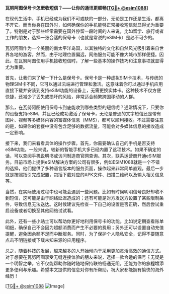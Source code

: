 **瓦努阿图保号卡怎麽收短信？——让你的通讯更顺畅[[TG💪+ @esim1088](https://t.me/s/esim1088)]**

在现代生活中，手机已经成为我们不可或缺的一部分，无论是工作还是生活，都离不开它。而当你身在国外时，如何确保你的手机能够正常接收短信就显得尤为重要了。特别是对于那些经常需要在国外停留一段时间的人来说，比如留学、旅行或者工作的朋友，选择一张合适的保号卡（也就是常说的eSIM卡）是必不可少的。

瓦努阿图作为一个美丽的南太平洋岛国，以其独特的文化和自然风光吸引着来自世界各地的游客。然而，由于地理位置偏远，网络服务可能不像大城市那样便捷。因此，在瓦努阿图使用手机接收短信时，了解一些基本的操作技巧和注意事项就显得尤为重要。

首先，让我们来了解一下什么是保号卡。保号卡是一种虚拟SIM卡技术，与传统的物理SIM卡不同，它可以通过云端进行管理和激活。这意味着你可以通过手机应用直接下载并安装到支持eSIM功能的设备上，无需更换实体卡。这种技术不仅方便快捷，还减少了丢失或损坏的风险，非常适合频繁跨国移动的人群。

那么，在瓦努阿图使用保号卡到底能收到哪些类型的短信呢？通常情况下，只要你的设备支持eSIM，并且已经成功激活了保号卡，无论是普通的文字短信还是带有图片、视频等多媒体内容的富媒体信息（MMS），都可以顺利接收。不过需要注意的是，如果你的套餐中没有包含足够的数据流量，可能会对多媒体信息的接收造成一定影响。

接下来，我们来看看具体的操作步骤。首先，你需要确认自己的手机是否支持eSIM功能。一般来说，较新的智能手机大多已经内置了这项技术。如果不确定的话，可以查阅手机说明书或访问制造商官网查询。其次，联系运营商开通eSIM服务。目前市场上提供eSIM解决方案的公司有很多，例如ESIM1088就是一个不错的选择，他们提供了多种语言版本的服务页面，操作起来非常简单直观。最后一步就是按照指引完成配置，包括下载对应的APK文件、扫描二维码以及输入相关信息等。

当然，在实际使用过程中也可能会遇到一些问题。比如有时候明明信号良好却收不到短信，这可能是由于网络延迟造成的；还有可能是对方发送方设置了某些限制条件，导致信息无法送达。这时候建议先检查一下自己的设置是否正确，然后尝试重启设备或者切换至其他网络试试看。

此外，还有一些小贴士可以帮助你更好地利用保号卡的功能。比如说定期查看账单明细，确保自己不会因为超额消费而产生不必要的费用；另外还可以设置自动充值提醒，避免因余额不足而中断服务。同时，为了保护个人隐私安全，记得不要随意点击不明链接或下载未知来源的应用程序。

总之，随着科技的发展，越来越多的人开始倾向于采用更加灵活高效的通信方式。对于想要在瓦努阿图享受无缝连接体验的朋友来说，选择一款合适的保号卡无疑是一个明智之举。它不仅能帮助你随时随地保持联络畅通无阻，还能为你的旅程增添更多便利与乐趣。希望本文提供的信息对你有所帮助，祝大家都能拥有愉快的海外经历！

[[TG💪+ @esim1088](https://t.me/s/esim1088) ![Image](https://i.postimg.cc/4NQfJmqS/Snipaste-2025-05-13-00-14-12.png)]